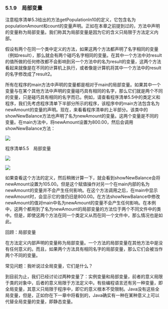    

### 5.1.9　局部变量

注意程序清单5.3给出的方法getPopulationIn10的定义，它包含名为populationAmount和count的变量声明。正如在本章之前提到过的，方法中声明的变量称为局部变量。我们称其为局部变量是因为它的含义只局限于方法定义内部。

假设有两个在同一个类中定义的方法，如果这两个方法都声明了名字相同的变量（例如result），那么就会有两个碰巧名字相同的变量。在其中一个方法中对result的值所做的任何修改都不会影响到另一个方法中的名为result的变量，这两个方法看起来就像是在不同的计算机上执行，或者像是计算机将其中一个方法中的result的名字修改成了result2。

所有在程序的main方法中声明的变量都是相对于main的局部变量。如果其中一个变量与在某个其他方法中声明的变量碰巧具有相同的名字，那么它们就是两个不同的变量，只是碰巧具有相同的名字而已。例如，请查看程序清单5.5中的类定义和程序，我们先考虑程序清单下半部分所示的程序，该程序中的main方法包含名为newAmount的变量的声明。现在，来看看程序清单的上半部分。该类中的showNewBalance方法也声明了名为newAmount的变量。这两个变量是不同的变量。在main方法中，将newAmount设置为800.00，然后会调用showNewBalance方法：

![](../Images/image10167.gif)

程序清单5.5　局部变量

![](0-Assets/Epubook/程序员编程语言经典合集（计算机科学丛书5册套装），javapython编程语言含经典教材龙书《编译原理》%20(Bruce%20Eckel%20%20Alfred%20V.%20Aho%20%20Monica%20S.%20Lam%20etc.)%20(Z-Library)/images/image10168.jpeg)

![](0-Assets/Epubook/程序员编程语言经典合集（计算机科学丛书5册套装），javapython编程语言含经典教材龙书《编译原理》%20(Bruce%20Eckel%20%20Alfred%20V.%20Aho%20%20Monica%20S.%20Lam%20etc.)%20(Z-Library)/images/image10169.jpeg)

如果查看这个方法的定义，然后稍微计算一下，就会看到showNewBalance会将newAmount设置为105.00。但是这个赋值操作对另一个在main内部的名为newAmount的变量并不会产生任何影响。在这个方法调用之后，在main中显示newAmount时，会显示它的值仍旧是800.00。在方法showNewBalance中修改newAmount的值对main中名为newAmount的变量不会产生任何影响。在本例中，这两个都用到了名为newAmount的局部变量的方法位于两个不同文件中的类中。但是，即使这两个方法在同一个类定义从而在同一个文件中，那么情况也是如此。

回顾：局部变量

在方法定义内部声明的变量称为局部变量。一个方法的局部变量在其他方法中是没有任何意义的。而且，如果两个方法具有相同名字的局部变量，那么它们会被当作两个不同的变量。

常见问题：我听说过全局变量，它们是什么？

到目前为止，我们已经讨论过两种变量了：实例变量和局部变量，前者的意义局限于类的对象中，后者的意义局限于方法定义中。有些编程语言还有另一种变量，即全局变量，其意义只局限于程序中，即它的意义根本不受限制。Java没有这些全局变量，但是，正如你在下一章中将看到的，Java确实有一种在某种意义上可以代替全局变量的变量，即静态变量。